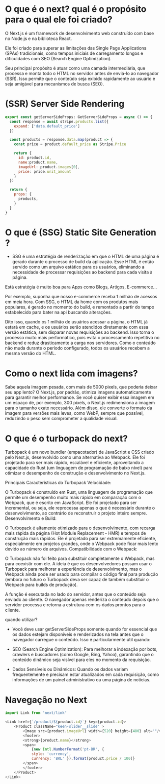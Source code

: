 # O que é o next? qual é o propósito para o qual ele foi criado?
O Next.js é um framework de desenvolvimento web construído com base no Node.js e na biblioteca React. 

Ele foi criado para superar as limitações das Single Page Applications (SPAs) tradicionais, como tempos iniciais de carregamento longos e dificuldades com SEO (Search Engine Optimization).

Seu principal propósito é atuar como uma camada intermediária, que processa e monta todo o HTML no servidor antes de enviá-lo ao navegador (SSR). Isso permite que o conteúdo seja exibido rapidamente ao usuário e seja amigável para mecanismos de busca (SEO).

# (SSR) Server Side Rendering
```javascript
export const getServerSideProps: GetServerSideProps = async () => {
  const response = await stripe.products.list({
    expand: ['data.default_price']
  })

  const products = response.data.map(product => {
    const price = product.default_price as Stripe.Price

    return {
      id: product.id,
      name:product.name,
      imageUrl: product.images[0],
      price: price.unit_amount
    }
  })

  return {
    props: {
      products,
    }
  }
}
```

# O que é (SSG) Static Site Generation ? 
- SSG é uma estratégia de renderização em que o HTML de uma página é gerado durante o processo de build da aplicação. Esse HTML é então servido como um arquivo estático para os usuários, eliminando a necessidade de processar requisições ao backend para cada visita à página.

Está estratégia é muito boa para Apps como Blogs, Artigos, E-commerce...

Por exemplo, suponha que nosso e-commerce receba 1 milhão de acessos em meia hora. Com SSG, o HTML da home com os produtos mais populares, é gerado no momento do build, e remontado a partir do tempo estabelecido para bater na api buscando alterações.

Dito isso, quando os 1 milhão de usuários acessar a página, o HTML já estará em cache, e os usuários serão atendidos diretamente com essa versão estática, sem disparar novas requisições ao backend.
Isso torna o processo muito mais performático, pois evita o processamento repetitivo no backend e reduz drasticamente a carga nos servidores. Como o conteúdo não muda durante o período configurado, todos os usuários recebem a mesma versão do HTML.

# Como o next lida com imagens?
Sabe aquela imagem pesada, com mais de 5000 pixels, que poderia deixar seu app lento? O Next.js, por padrão, otimiza imagens automaticamente para garantir melhor performance. Se você quiser exibir essa imagem em um espaço de, por exemplo, 300 pixels, o Next.js redimensiona a imagem para o tamanho exato necessário. Além disso, ele converte o formato da imagem para versões mais leves, como WebP, sempre que possível, reduzindo o peso sem comprometer a qualidade visual.

# O que é o turbopack do next?
Turbopack é um novo bundler (empacotador) de JavaScript e CSS criado pelo Next.js, desenvolvido como uma alternativa ao Webpack. Ele foi projetado para ser mais rápido, escalável e eficiente, aproveitando a capacidade do Rust (um linguagem de programação de baixo nível) para otimizar o desempenho de construção e desenvolvimento no Next.js.

Principais Características do Turbopack
Velocidade:

O Turbopack é construído em Rust, uma linguagem de programação que permite um desempenho muito mais rápido em comparação com o Webpack, que é escrito em JavaScript.
Ele foi projetado para ser incremental, ou seja, ele reprocessa apenas o que é necessário durante o desenvolvimento, ao contrário de reconstruir o projeto inteiro sempre.
Desenvolvimento e Build:

O Turbopack é altamente otimizado para o desenvolvimento, com recarga mais rápida da página (Hot Module Replacement - HMR) e tempos de construção mais rápidos.
Ele é projetado para ser extremamente eficiente, especialmente em projetos grandes, onde o Webpack pode ficar mais lento devido ao número de arquivos.
Compatibilidade com o Webpack:

O Turbopack não foi feito para substituir completamente o Webpack, mas para coexistir com ele. A ideia é que os desenvolvedores possam usar o Turbopack para melhorar a experiência de desenvolvimento, mas o Webpack ainda pode ser usado para compilar o código final para produção (embora no futuro o Turbopack deva ser capaz de também substituir o Webpack para builds de produção).


A função é executada no lado do servidor, antes que o conteúdo seja enviado ao cliente. O navegador apenas renderiza o conteúdo depois que o servidor processa e retorna a estrutura com os dados prontos para o cliente.

quando utilizar?
- Você deve usar getServerSideProps somente quando for essencial que os dados estejam disponíveis e renderizados na tela antes que o navegador carregue o conteúdo. Isso é particularmente útil quando:

- SEO (Search Engine Optimization): Para melhorar a indexação por bots, crawlers e buscadores (como Google, Bing, Yahoo), garantindo que o conteúdo dinâmico seja visível para eles no momento da requisição.
- Dados Sensíveis ou Dinâmicos: Quando os dados variam frequentemente e precisam estar atualizados em cada requisição, como informações de um painel administrativo ou uma página de notícias.


# Navegação no Next
```javascript
import Link from "next/link"

<Link href={`/product/${product.id}`} key={product.id}>
    <Product className="keen-slider__slide" >
        <Image src={product.imageUrl} width={520} height={480} alt=""/>
        <footer>
        <strong>{product.name}</strong>
        <span>
            {new Intl.NumberFormat('pt-BR', {
            style: 'currency',
            currency: 'BRL' }).format(product.price / 100)}
        </span>
        </footer>
    </Product>
</Link>
```